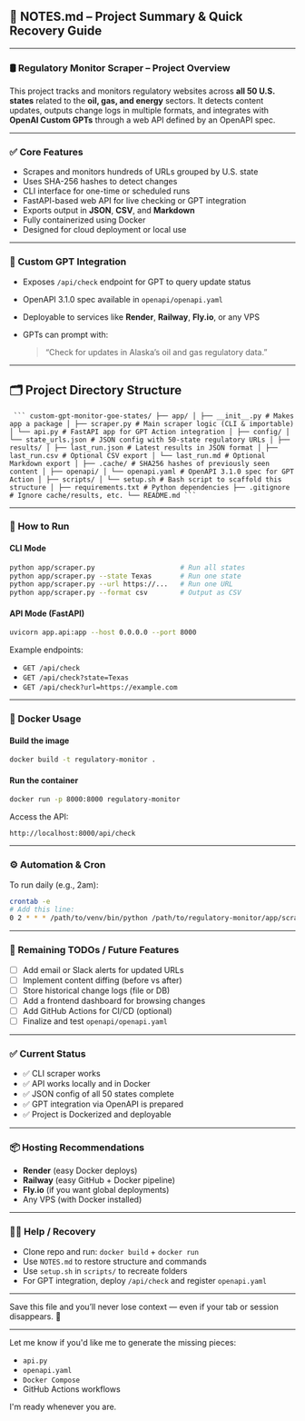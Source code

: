## 📝 NOTES.md – Project Summary & Quick Recovery Guide

---

### 🛢️ Regulatory Monitor Scraper – Project Overview

This project tracks and monitors regulatory websites across **all 50 U.S. states** related to the **oil, gas, and energy** sectors. It detects content updates, outputs change logs in multiple formats, and integrates with **OpenAI Custom GPTs** through a web API defined by an OpenAPI spec.

---

### ✅ Core Features

* Scrapes and monitors hundreds of URLs grouped by U.S. state
* Uses SHA-256 hashes to detect changes
* CLI interface for one-time or scheduled runs
* FastAPI-based web API for live checking or GPT integration
* Exports output in **JSON**, **CSV**, and **Markdown**
* Fully containerized using Docker
* Designed for cloud deployment or local use

---

### 🧠 Custom GPT Integration

* Exposes `/api/check` endpoint for GPT to query update status
* OpenAPI 3.1.0 spec available in `openapi/openapi.yaml`
* Deployable to services like **Render**, **Railway**, **Fly.io**, or any VPS
* GPTs can prompt with:

  > “Check for updates in Alaska’s oil and gas regulatory data.”

---

## 🗂️ Project Directory Structure

<pre lang="nohighlight"><code> ``` custom-gpt-monitor-goe-states/ ├── app/ │ ├── __init__.py # Makes app a package │ ├── scraper.py # Main scraper logic (CLI & importable) │ └── api.py # FastAPI app for GPT Action integration │ ├── config/ │ └── state_urls.json # JSON config with 50-state regulatory URLs │ ├── results/ │ ├── last_run.json # Latest results in JSON format │ ├── last_run.csv # Optional CSV export │ └── last_run.md # Optional Markdown export │ ├── .cache/ # SHA256 hashes of previously seen content │ ├── openapi/ │ └── openapi.yaml # OpenAPI 3.1.0 spec for GPT Action │ ├── scripts/ │ └── setup.sh # Bash script to scaffold this structure │ ├── requirements.txt # Python dependencies ├── .gitignore # Ignore cache/results, etc. └── README.md ``` </code></pre>
---

### 🧪 How to Run

#### CLI Mode

```bash
python app/scraper.py                     # Run all states
python app/scraper.py --state Texas       # Run one state
python app/scraper.py --url https://...   # Run one URL
python app/scraper.py --format csv        # Output as CSV
```

#### API Mode (FastAPI)

```bash
uvicorn app.api:app --host 0.0.0.0 --port 8000
```

Example endpoints:

* `GET /api/check`
* `GET /api/check?state=Texas`
* `GET /api/check?url=https://example.com`

---

### 🐳 Docker Usage

#### Build the image

```bash
docker build -t regulatory-monitor .
```

#### Run the container

```bash
docker run -p 8000:8000 regulatory-monitor
```

Access the API:

```
http://localhost:8000/api/check
```

---

### ⚙️ Automation & Cron

To run daily (e.g., 2am):

```bash
crontab -e
# Add this line:
0 2 * * * /path/to/venv/bin/python /path/to/regulatory-monitor/app/scraper.py
```

---

### 📌 Remaining TODOs / Future Features

* [ ] Add email or Slack alerts for updated URLs
* [ ] Implement content diffing (before vs after)
* [ ] Store historical change logs (file or DB)
* [ ] Add a frontend dashboard for browsing changes
* [ ] Add GitHub Actions for CI/CD (optional)
* [ ] Finalize and test `openapi/openapi.yaml`

---

### ✅ Current Status

* ✅ CLI scraper works
* ✅ API works locally and in Docker
* ✅ JSON config of all 50 states complete
* ✅ GPT integration via OpenAPI is prepared
* ✅ Project is Dockerized and deployable

---

### 📦 Hosting Recommendations

* **Render** (easy Docker deploys)
* **Railway** (easy GitHub + Docker pipeline)
* **Fly.io** (if you want global deployments)
* Any VPS (with Docker installed)

---

### 🙋‍♀️ Help / Recovery

* Clone repo and run: `docker build` + `docker run`
* Use `NOTES.md` to restore structure and commands
* Use `setup.sh` in `scripts/` to recreate folders
* For GPT integration, deploy `/api/check` and register `openapi.yaml`

---

Save this file and you’ll never lose context — even if your tab or session disappears. 🚀

---

Let me know if you'd like me to generate the missing pieces:

* `api.py`
* `openapi.yaml`
* `Docker Compose`
* GitHub Actions workflows

I'm ready whenever you are.

